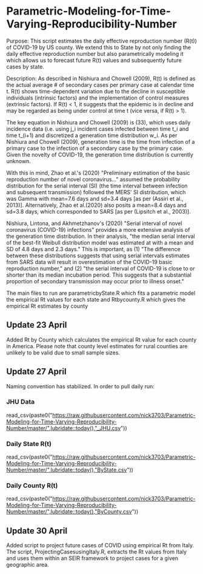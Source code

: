 # Parametric-Modeling-for-Time-Varying-Reproducibility-Number

Purpose: This script estimates the daily effective reproduction number (R(t)) of COVID-19 by US county. We extend this to State by not only finding the daily effective reproduction number but also parametrically modeling it which allows us to forecast future R(t) values and subsequently future cases by state.

Description: As described in Nishiura and Chowell (2009), R(t) is defined as the actual average # 
of secondary cases per primary case at calendar time t. R(t) shows time-dependent variation due
to the decline in susceptible individuals (intrinsic factors) and the implementation of control 
measures (extrinsic factors). If R(t) < 1, it suggests that the epidemic is in decline and 
may be regarded as being under control at time t (vice versa, if R(t) > 1).

The key equation in Nishiura and Chowell (2009) is (33), which uses daily incidence data (i.e. using j_i incident cases infected between time t_i and time t_(i+1) and discretized a 
generation time distribution w_i. As per Nishiura and Chowell (2009), generation time is
the time from infection of a primary case to the infection of a secondary case by the primary 
case. Given the novelty of COVID-19, the generation time distribution is currently unknown. 

With this in mind, Zhao et al.'s (2020) "Preliminary estimation of the basic reproduction number 
of novel coronavirus..." assumed the probability distribution for the serial interval (SI) (the time 
interval between infection and subsequent transmission) followed the MERS' SI distribution, which 
was Gamma with mean=7.6 days and sd=3.4 days [as per (Assiri et al., 2013)]. Alternatively, Zhao et al.(2020) also posits a mean=8.4 days and sd=3.8 days, which corresponded to SARS [as per (Lipsitch et al., 
2003)]. 

Nishiura, Lintona, and Akhmetzhanov's (2020) "Serial interval of novel coronavirus (COVID-19) infections"
provides a more extensive analysis of the generation time distribution. In their analysis, "the median
serial interval of the best-fit Weibull distribution model was estimated at with a mean and SD of 4.8
days and 2.3 days." This is important, as (1) "The difference between these distributions suggests that
using serial intervals estimates from SARS data will result in overestimation of the COVID-19 basic reproduction 
number," and (2) "the serial interval of COVID-19 is close to or shorter than its median incubation period. 
This suggests that a substantial proportion of secondary transmission may occur prior to illness onset."

The main files to run are parametricbyState.R which fits a parametric model the empirical Rt values for each state and Rtbycounty.R which gives the empirical Rt estimates by county

## Update 23 April

Added Rt by County which calculates the empirical Rt value for each county in America.  Please note that county level estimates for rural counties are unlikely to be valid due to small sample sizes.

## Update 27 April

Naming convention has stabilized.  In order to pull daily run:

### JHU Data
read_csv(paste0("https://raw.githubusercontent.com/nick3703/Parametric-Modeling-for-Time-Varying-Reproducibility-Number/master/",lubridate::today(),"_JHU.csv"))

### Daily State R(t)
read_csv(paste0("https://raw.githubusercontent.com/nick3703/Parametric-Modeling-for-Time-Varying-Reproducibility-Number/master/",lubridate::today(),"ByState.csv"))

### Daily County R(t)

read_csv(paste0("https://raw.githubusercontent.com/nick3703/Parametric-Modeling-for-Time-Varying-Reproducibility-Number/master/",lubridate::today(),"ByCounty.csv"))

## Update 30 April
Added script to project future cases of COVID using empirical Rt from Italy.  The script, ProjectingCasesusingItaly.R, extracts the Rt values from Italy and uses them within an SEIR framework to project cases for a given geographic area.

